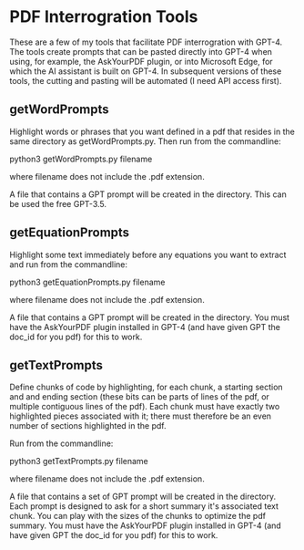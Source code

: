 # PDF Interrogration Tools

These are a few of my tools that facilitate PDF interrogration with GPT-4. The tools create prompts that can be pasted directly into GPT-4 when using, for example, the AskYourPDF plugin, or into Microsoft Edge, for which the AI assistant is built on GPT-4. In subsequent versions of these tools, the cutting and pasting will be automated (I need API access first). 

## getWordPrompts

Highlight words or phrases that you want defined in a pdf that resides in the same directory as getWordPrompts.py. Then run from the commandline:

python3 getWordPrompts.py filename

where filename does not include the .pdf extension.

A file that contains a GPT prompt will be created in the directory. This can be used the free GPT-3.5.

## getEquationPrompts

Highlight some text immediately before any equations you want to extract and run from the commandline:

python3 getEquationPrompts.py filename

where filename does not include the .pdf extension.

A file that contains a GPT prompt will be created in the directory. You must have the AskYourPDF plugin installed in GPT-4 (and have given GPT the doc_id for you pdf) for this to work.

## getTextPrompts

Define chunks of code by highlighting, for each chunk, a starting section and and ending section (these bits can be parts of lines of the pdf, or multiple contiguous lines of the pdf). Each chunk must have exactly two highlighted pieces associated with it; there must therefore be an even number of sections highlighted in the pdf.

Run from the commandline:

python3 getTextPrompts.py filename

where filename does not include the .pdf extension.

A file that contains a set of GPT prompt will be created in the directory. Each prompt is designed to ask for a short summary it's associated text chunk. You can play with the sizes of the chunks to optimize the pdf summary. You must have the AskYourPDF plugin installed in GPT-4 (and have given GPT the doc_id for you pdf) for this to work.
